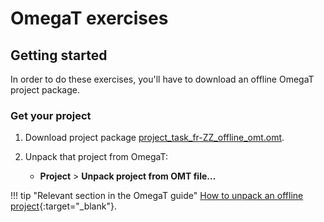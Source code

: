 # OmegaT exercises

## Getting started

In order to do these exercises, you'll have to download an offline OmegaT project package.

### Get your project

1. Download project package [project_task_fr-ZZ_offline_omt.omt](../../_downloads/project_task_fr-ZZ_offline_omt.omt). <!-- @todo -->
2. Unpack that project from OmegaT:

    - **Project** > **Unpack project from OMT file...**

<!-- prettier-ignore -->
!!! tip "Relevant section in the OmegaT guide"
    [How to unpack an offline project](https://capstanlqc.github.io/omegat-guides/translation/accessing-the-project/#unpacking-an-offline-project){:target="_blank"}.

<!-- @todo: make the link above role-specific -->

<!--
### For training helpers:

Copy the following details to download the team project.

URL:
```url
https://github.com/capstanlqc/project_task_fr-ZZ_omt.git
```

Username:
```username
pisa25npm
```

You have received the password separately. Keep it safe.


To see where you must create your local folder of the project, see section about [File organization](../misc/tips/#file-organization) in the [Tips and tricks](../misc/tips/).

!!! tip "Quick tip"
	Save team project under `C:\Work\`. If you don't have writing permissions there, save them under `C:\Users\USER\Work`.

!!! warning
	In any case, the location where you create the team project should not be inside a folder sync'ed by Dropbox, OneDrive, Nextcloud, etc. (any sync'ing service in your machine).

!!! note inline end "←TODO"
	Add link to the actual guide.
To see what to do to download a team/online project in OmegaT, check the **Accessing the project** > **Downloading a team project** from your OmegaT guide.
@todo: link to the actual guide
-->

<!--
!!! note "NOTE FOR HELPERS"
	After you do an exercise, please remove your translation if you have entered one or restore the original translation if you have modified the one you found. you may restore the initial translation using the 100% match from initial.tmx.

-->
